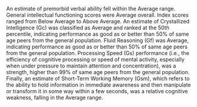 An estimate of premorbid verbal ability fell within the Average range.
General intellectual functioning scores were Average overall.
Index scores ranged from Below Average to Above Average.
An estimate of Crystallized Intelligence (Gc) was classified as Average and ranked at the 50th percentile, indicating performance as good as or better than 50% of same age peers from the general population.
Fluid Reasoning (Gf) was Average, indicating performance as good as or better than 50% of same age peers from the general population.
Processing Speed (Gs) performance (i.e., the efficiency of cognitive processing or speed of mental activity, especially when under pressure to maintain attention and concentration), was a strength, higher than 99% of same age peers from the general population.
Finally, an estimate of Short-Term Working Memory (Gsm), which refers to the ability to hold information in immediate awareness and then manipulate or transform it in some way within a few seconds, was a relative cognitive weakness, falling in the Average range.
